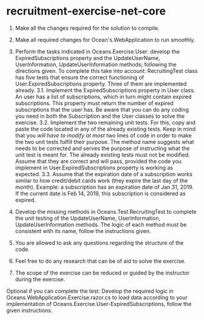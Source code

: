 # recruitment-exercise-net-core

1. Make all the changes required for the solution to compile.

2. Make all required changes for Ocean's.WebApplication to run smoothly.

3. Perform the tasks indicated in Oceans.Exercise.User: develop the ExpiredSubscriptions property and the UpdateUserName, UserInformation, UpdateUserInformation methods; following the directions given.
     To complete this take into account:
        RecruitingTest class has five tests that ensure the correct functioning of User.ExpiredSubscriptions property. Three of them are implemented already.
        3.1. Implement the ExpiredSubscriptions property in User class. An user has a list of subscriptions, which in turn might contain expired subscriptions.
        This property must return the number of expired subscriptions that the user has. Be aware that you can do any coding you need in both the Subscription
        and the User classes to solve the exercise.
        3.2. Implement the two remaining unit tests. For this, copy and paste the code located in any of the already existing tests. Keep in mind that you *will
        have to modify at most* two lines of code in order to make the two unit tests fulfill their purpose. The method name suggests what needs to be corrected and
        serves the purpose of instructing what the unit test is meant for.
        The already existing tests must not be modified. Assume that they are correct and will pass, provided the code you implement in User.ExpiredSubscriptions
        property is working as expected.
        3.3. Assume that the expiration date of a subscription works similar to how credit/debit cards work (they expire the last day of the month).
        Example: a subscription has an expiration date of Jan 31, 2019. If the current date is Feb 14, 2019, this subscription is considered as expired.

4. Develop the missing methods in Oceans.Test.RecruitingTest to complete the unit testing of the UpdateUserName, UserInformation, UpdateUserInformation methods. The logic of each method must be consistent with its name, follow the instructions given.

5. You are allowed to ask any questions regarding the structure of the code.

6. Feel free to do any research that can be of aid to solve the exercise.

7. The scope of the exercise can be reduced or guided by the instructor during the exercise.

Optional if you can complete the test:
Develop the required logic in Oceans.WebApplication.Exercise.razor.cs to load data according to your implementation of Oceans.Exercise.User-ExpiredSubscriptions, follow the given instructions.
